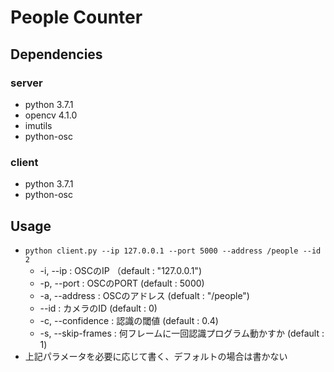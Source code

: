 # People Counter

## Dependencies

### server
- python 3.7.1
- opencv 4.1.0
- imutils
- python-osc

### client
- python 3.7.1
- python-osc

## Usage
- `python client.py --ip 127.0.0.1 --port 5000 --address /people --id 2`
    - -i, --ip : OSCのIP （default : "127.0.0.1")
    - -p, --port : OSCのPORT (default : 5000)
    - -a, --address : OSCのアドレス (defualt : "/people")
    - --id : カメラのID (default : 0)
    - -c, --confidence : 認識の閾値 (default : 0.4)
    - -s, --skip-frames : 何フレームに一回認識プログラム動かすか (default : 1)
- 上記パラメータを必要に応じて書く、デフォルトの場合は書かない
